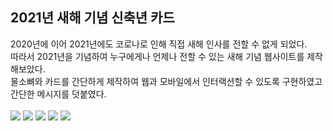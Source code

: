 <h2>2021년 새해 기념 신축년 카드</h2>
2020년에 이어 2021년에도 코로나로 인해 직접 새해 인사를 전할 수 없게 되었다. <br>
따라서 2021년을 기념하여 누구에게나 언제나 전할 수 있는 새해 기념 웹사이트를 제작해보았다. <br>
물소뼈와 카드를 간단하게 제작하여 웹과 모바일에서 인터랙션할 수 있도록 구현하였고 간단한 메시지를 덧붙였다. <br>
<br>
<img src="https://github.com/madfield/2021_new_year_card/blob/main/samples/2.png?raw=true">
<img src="https://github.com/madfield/2021_new_year_card/blob/main/samples/3.png?raw=true">
<img src="https://github.com/madfield/2021_new_year_card/blob/main/samples/4.png?raw=true">
<img src="https://github.com/madfield/2021_new_year_card/blob/main/samples/5.png?raw=true">
<img src="https://github.com/madfield/2021_new_year_card/blob/main/samples/6.png?raw=true">
